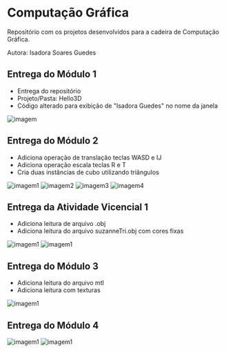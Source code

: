 # Computação Gráfica
Repositório com os projetos desenvolvidos para a cadeira de Computação Gráfica.

Autora: Isadora Soares Guedes


## Entrega do Módulo 1

- Entrega do repositório
- Projeto/Pasta: Hello3D
- Código alterado para exibição de "Isadora Guedes" no nome da janela

![imagem](IsadoraGuedesJanela.png)

## Entrega do Módulo 2

- Adiciona operação de translação teclas WASD e IJ
- Adiciona operação escala teclas R e T
- Cria duas instâncias de cubo utilizando triângulos

![imagem1](/Modulo2/imagens/cubo_front.png)
![imagem2](/Modulo2/imagens/cubo_rotacao.png)
![imagem3](/Modulo2/imagens/cubo_rotacao_laranja.png)
![imagem4](/Modulo2/imagens/cubo_rotacao_roxo.png)

## Entrega da Atividade Vicencial 1

- Adiciona leitura de arquivo .obj
- Adiciona leitura do arquivo suzanneTri.obj com cores fixas

![imagem1](/AtividadeVivencial1/Arquivos/suzanne_print_frente.png)
![imagem1](/AtividadeVivencial1/Arquivos/suzzane_print_lado.png)


## Entrega do Módulo 3

- Adiciona leitura do arquivo mtl
- Adiciona leitura com texturas


![imagem1](/Modulo3/imagens/modulo3-frente.png)

## Entrega do Módulo 4

![imagem1](/Modulo4/imagens/modulo4-cubo.png)
![imagem1](/Modulo4/imagens/modulo4-suzanne.png)